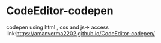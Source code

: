 # CodeEditor-codepen
codepen using html , css and js->
access link:https://amanverma2202.github.io/CodeEditor-codepen/
